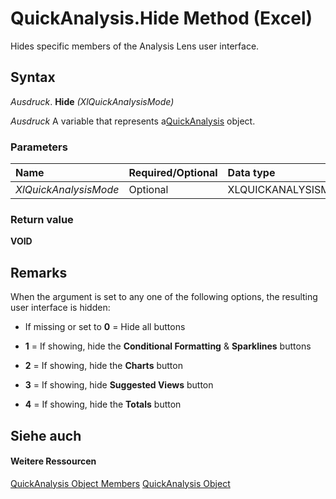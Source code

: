 
# QuickAnalysis.Hide Method (Excel)

Hides specific members of the Analysis Lens user interface.


## Syntax

 _Ausdruck_. **Hide** _(XlQuickAnalysisMode)_

 _Ausdruck_ A variable that represents a[QuickAnalysis](cff69157-e5d9-aacb-2569-9727c5f83b0e.md) object.


### Parameters



|**Name**|**Required/Optional**|**Data type**|**Description**|
|:-----|:-----|:-----|:-----|
| _XlQuickAnalysisMode_|Optional|XLQUICKANALYSISMODE||

### Return value

 **VOID**


## Remarks

When the argument is set to any one of the following options, the resulting user interface is hidden:


- If missing or set to  **0** = Hide all buttons
    
-  **1** = If showing, hide the **Conditional Formatting** &amp; **Sparklines** buttons
    
-  **2** = If showing, hide the **Charts** button
    
-  **3** = If showing, hide **Suggested Views** button
    
-  **4** = If showing, hide the **Totals** button
    

## Siehe auch


#### Weitere Ressourcen


[QuickAnalysis Object Members](http://msdn.microsoft.com/library/be4102b8-49b5-e03a-ddfb-6a4e486d9246%28Office.15%29.aspx)
[QuickAnalysis Object](cff69157-e5d9-aacb-2569-9727c5f83b0e.md)